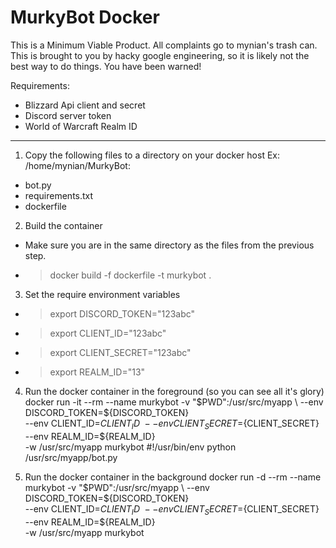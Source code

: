 # MurkyBot Docker
This is a Minimum Viable Product.  All complaints go to mynian's trash can.  
This is brought to you by hacky google engineering, so it is likely not the best way to do things.
You have been warned!

Requirements:
* Blizzard Api client and secret
* Discord server token
* World of Warcraft Realm ID

---

1. Copy the following files to a directory on your docker host Ex: /home/mynian/MurkyBot:
  * bot.py
  * requirements.txt  
  * dockerfile


2. Build the container
  * Make sure you are in the same directory as the files from the previous step.
  * > docker build -f dockerfile -t murkybot .

3. Set the require environment variables  
  * > export DISCORD_TOKEN="123abc"
  * > export CLIENT_ID="123abc"
  * > export CLIENT_SECRET="123abc"
  * > export REALM_ID="13"

4. Run the docker container in the foreground (so you can see all it's glory)
docker run -it --rm --name murkybot -v "$PWD":/usr/src/myapp \
  --env DISCORD_TOKEN=${DISCORD_TOKEN} \
  --env CLIENT_ID=${CLIENT_ID} \
  --env CLIENT_SECRET=${CLIENT_SECRET} \
  --env REALM_ID=${REALM_ID} \
  -w /usr/src/myapp murkybot #!/usr/bin/env python /usr/src/myapp/bot.py

5. Run the docker container in the background
docker run -d --rm --name murkybot -v "$PWD":/usr/src/myapp \
  --env DISCORD_TOKEN=${DISCORD_TOKEN} \
  --env CLIENT_ID=${CLIENT_ID} \
  --env CLIENT_SECRET=${CLIENT_SECRET} \
  --env REALM_ID=${REALM_ID} \
  -w /usr/src/myapp murkybot
  
